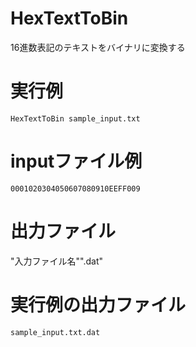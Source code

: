 # HexTextToBin
16進数表記のテキストをバイナリに変換する

# 実行例

```
HexTextToBin sample_input.txt
```

# inputファイル例

```
0001020304050607080910EEFF009
```

# 出力ファイル

"入力ファイル名"".dat"

# 実行例の出力ファイル

```
sample_input.txt.dat
```



